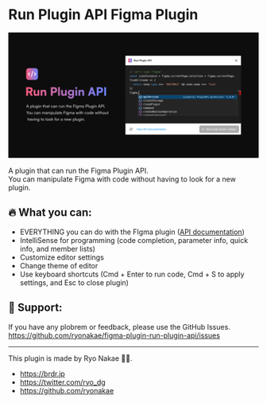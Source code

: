 # Run Plugin API Figma Plugin

![](./cover.png)

A plugin that can run the Figma Plugin API.  
You can manipulate Figma with code without having to look for a new plugin.

## 🔥 What you can:

- EVERYTHING you can do with the FIgma plugin ([API documentation](https://www.figma.com/plugin-docs/api/api-reference/))
- IntelliSense for programming (code completion, parameter info, quick info, and member lists)
- Customize editor settings
- Change theme of editor
- Use keyboard shortcuts (Cmd + Enter to run code, Cmd + S to apply settings, and Esc to close plugin)

## 📮 Support:

If you have any plobrem or feedback, please use the GitHub Issues.
https://github.com/ryonakae/figma-plugin-run-plugin-api/issues

---

This plugin is made by Ryo Nakae 🙎‍♂️.

- https://brdr.jp
- https://twitter.com/ryo_dg
- https://github.com/ryonakae
